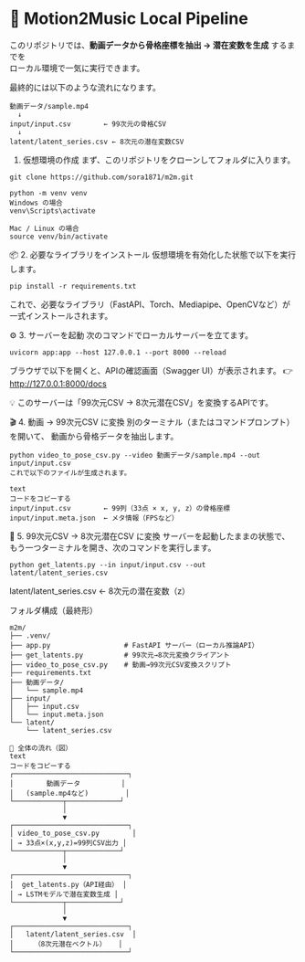 # 🎵 Motion2Music Local Pipeline

このリポジトリでは、**動画データから骨格座標を抽出 → 潜在変数を生成** するまでを  
ローカル環境で一気に実行できます。

最終的には以下のような流れになります。

```text
動画データ/sample.mp4
  ↓
input/input.csv        ← 99次元の骨格CSV
  ↓
latent/latent_series.csv ← 8次元の潜在変数CSV
```

 1. 仮想環境の作成
まず、このリポジトリをクローンしてフォルダに入ります。

```
git clone https://github.com/sora1871/m2m.git
```
```
python -m venv venv
Windows の場合
venv\Scripts\activate

Mac / Linux の場合
source venv/bin/activate
```
📦 2. 必要なライブラリをインストール
仮想環境を有効化した状態で以下を実行します。

```
pip install -r requirements.txt
```
これで、必要なライブラリ（FastAPI、Torch、Mediapipe、OpenCVなど）が一式インストールされます。

⚙️ 3. サーバーを起動
次のコマンドでローカルサーバーを立てます。

```
uvicorn app:app --host 127.0.0.1 --port 8000 --reload
```

ブラウザで以下を開くと、APIの確認画面（Swagger UI）が表示されます。
👉 http://127.0.0.1:8000/docs

💡 このサーバーは「99次元CSV → 8次元潜在CSV」を変換するAPIです。

🎬 4. 動画 → 99次元CSV に変換
別のターミナル（またはコマンドプロンプト）を開いて、
動画から骨格データを抽出します。

```
python video_to_pose_csv.py --video 動画データ/sample.mp4 --out input/input.csv
これで以下のファイルが生成されます。

text
コードをコピーする
input/input.csv        ← 99列（33点 × x, y, z）の骨格座標
input/input.meta.json  ← メタ情報（FPSなど）
```

🔮 5. 99次元CSV → 8次元潜在CSV に変換
サーバーを起動したままの状態で、
もう一つターミナルを開き、次のコマンドを実行します。

```
python get_latents.py --in input/input.csv --out latent/latent_series.csv 
```
latent/latent_series.csv  ← 8次元の潜在変数（z）

フォルダ構成（最終形）
```
m2m/
├── .venv/
├── app.py                  # FastAPI サーバー（ローカル推論API）
├── get_latents.py          # 99次元→8次元変換クライアント
├── video_to_pose_csv.py    # 動画→99次元CSV変換スクリプト
├── requirements.txt
├── 動画データ/
│   └── sample.mp4
├── input/
│   ├── input.csv
│   └── input.meta.json
└── latent/
    └── latent_series.csv
```

```
🌟 全体の流れ（図）
text
コードをコピーする
┌────────────────────────────┐
│        動画データ          │
│   (sample.mp4など)         │
└────────────┬─────────────┘
             │
             ▼
┌────────────────────────────┐
│ video_to_pose_csv.py        │
│ → 33点×(x,y,z)=99列CSV出力 │
└────────────┬─────────────┘
             │
             ▼
┌────────────────────────────┐
│  get_latents.py（API経由） │
│ → LSTMモデルで潜在変数生成 │
└────────────┬─────────────┘
             │
             ▼
┌────────────────────────────┐
│   latent/latent_series.csv  │
│     （8次元潜在ベクトル）   │
└────────────────────────────┘
```
